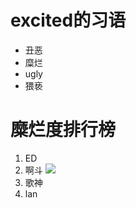 # excited的习语
- 丑恶
- 糜烂
- ugly
- 猥亵

# 糜烂度排行榜
1. ED
2. 啊斗
![](http://yaohuo.me/album/upload/1000/2016/10/04/7120_0041530.jpg)
3. 歌神
4. lan
